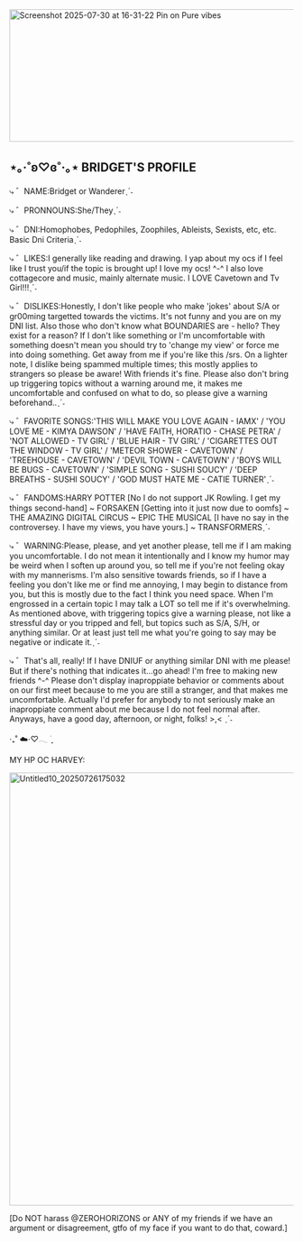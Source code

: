 <img width="637" height="235" alt="Screenshot 2025-07-30 at 16-31-22 Pin on Pure vibes" src="https://github.com/user-attachments/assets/65c3953a-042b-4d52-b62c-dd7533e82658" />

## ⋆｡‧˚ʚ♡ɞ˚‧｡⋆ BRIDGET'S PROFILE

⤷ ゛NAME:Bridget or Wandererˎˊ˗

⤷ ゛PRONNOUNS:She/Theyˎˊ˗

⤷ ゛DNI:Homophobes, Pedophiles, Zoophiles, Ableists, Sexists, etc, etc. Basic Dni Criteriaˎˊ˗

⤷ ゛LIKES:I generally like reading and drawing. I yap about my ocs if I feel like I trust you/if the topic is brought up! I love my ocs! ^-^ I also love cottagecore and music, mainly alternate music. I LOVE Cavetown and Tv Girl!!!ˎˊ˗

⤷ ゛DISLIKES:Honestly, I don't like people who make 'jokes' about S/A or gr00ming targetted towards the victims. It's not funny and you are on my DNI list. Also those who don't know what BOUNDARIES are - hello? They exist for a reason? If I don't like something or I'm uncomfortable with something doesn't mean you should try to 'change my view' or force me into doing something. Get away from me if you're like this /srs. On a lighter note, I dislike being spammed multiple times; this mostly applies to strangers so please be aware! With friends it's fine. Please also don't bring up triggering topics without a warning around me, it makes me uncomfortable and confused on what to do, so please give a warning beforehand..ˎˊ˗

⤷ ゛FAVORITE SONGS:'THIS WILL MAKE YOU LOVE AGAIN - IAMX' / 'YOU LOVE ME - KIMYA DAWSON' / 'HAVE FAITH, HORATIO - CHASE PETRA' / 'NOT ALLOWED - TV GIRL' / 'BLUE HAIR - TV GIRL' / 'CIGARETTES OUT THE WINDOW - TV GIRL' / 'METEOR SHOWER - CAVETOWN' / 'TREEHOUSE - CAVETOWN' / 'DEVIL TOWN - CAVETOWN' / 'BOYS WILL BE BUGS - CAVETOWN' / 'SIMPLE SONG - SUSHI SOUCY' / 'DEEP BREATHS - SUSHI SOUCY' / 'GOD MUST HATE ME - CATIE TURNER'ˎˊ˗

⤷ ゛FANDOMS:HARRY POTTER [No I do not support JK Rowling. I get my things second-hand] ~ FORSAKEN [Getting into it just now due to oomfs] ~ THE AMAZING DIGITAL CIRCUS ~ EPIC THE MUSICAL [I have no say in the controversey. I have my views, you have yours.] ~ TRANSFORMERSˎˊ˗

⤷ ゛WARNING:Please, please, and yet another please, tell me if I am making you uncomfortable. I do not mean it intentionally and I know my humor may be weird when I soften up around you, so tell me if you're not feeling okay with my mannerisms. I'm also sensitive towards friends, so if I have a feeling you don't like me or find me annoying, I may begin to distance from you, but this is mostly due to the fact I think you need space. When I'm engrossed in a certain topic I may talk a LOT so tell me if it's overwhelming. As mentioned above, with triggering topics give a warning please, not like a stressful day or you tripped and fell, but topics such as S/A, S/H, or anything similar. Or at least just tell me what you're going to say may be negative or indicate it.ˎˊ˗

⤷ ゛That's all, really! If I have DNIUF or anything similar DNI with me please! But if there's nothing that indicates it...go ahead! I'm free to making new friends ^-^ Please don't display inaproppiate behavior or comments about on our first meet because to me you are still a stranger, and that makes me uncomfortable. Actually I'd prefer for anybody to not seriously make an inaproppiate comment about me because I do not feel normal after. Anyways, have a good day, afternoon, or night, folks! >,< ˎˊ˗

  ‧₊˚ ☁️⋅♡𓂃 ࣪ ִֶָ

  MY HP OC HARVEY:

  <img width="1024" height="768" alt="Untitled10_20250726175032" src="https://github.com/user-attachments/assets/b041fbfe-34fb-4254-86b7-1c8e35e60576" />


[Do NOT harass @ZEROHORIZONS or ANY of my friends if we have an argument or disagreement, gtfo of my face if you want to do that, coward.]
